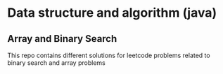 # Data structure and algorithm (java)
## Array and Binary Search
This repo contains different solutions for leetcode problems related to binary search and array problems
